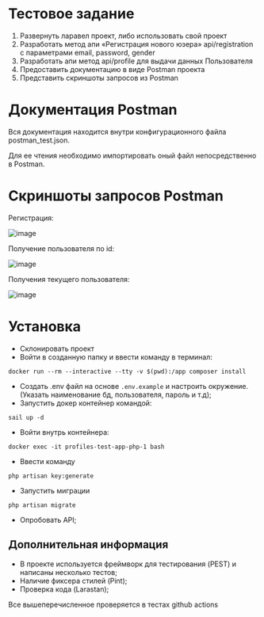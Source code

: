 # Тестовое задание

1. Развернуть ларавел проект, либо использовать свой проект
2. Разработать метод апи «Регистрация нового юзера» api/registration с параметрами email, password, gender
3. Разработать апи метод api/profile для выдачи данных Пользователя
4. Предоставить документацию в виде Postman проекта
5. Представить скриншоты запросов из Postman

# Документация Postman

Вся документация находится внутри конфигурационного файла postman_test.json.

Для ее чтения необходимо импортировать оный файл непосредственно в Postman.

# Скриншоты запросов Postman

Регистрация:

![image](https://github.com/user-attachments/assets/124bdaab-8895-49ce-bcb7-2ec34c2d8243)

Получение пользователя по id:

![image](https://github.com/user-attachments/assets/baf4e05b-9656-4e5e-978b-1f2261988183)

Получения текущего пользователя:

![image](https://github.com/user-attachments/assets/0cf343d4-0dfc-49c5-a443-47051cba75af)

# Установка

* Склонировать проект
* Войти в созданную папку и ввести команду в терминал:

```
docker run --rm --interactive --tty -v $(pwd):/app composer install
```

* Создать .env файл на основе ```.env.example``` и настроить окружение. (Указать наименование бд, пользователя, пароль и
  т.д);
* Запустить докер контейнер командой:

```
sail up -d
```

* Войти внутрь контейнера:

```
docker exec -it profiles-test-app-php-1 bash
```

* Ввести команду

```
php artisan key:generate
```

* Запустить миграции

```
php artisan migrate
```

* Опробовать API;

## Дополнительная информация

* В проекте используется фреймворк для тестирования (PEST) и написаны несколько тестов;
* Наличие фиксера стилей (Pint);
* Проверка кода (Larastan);

Все вышеперечисленное проверяется в тестах github actions
